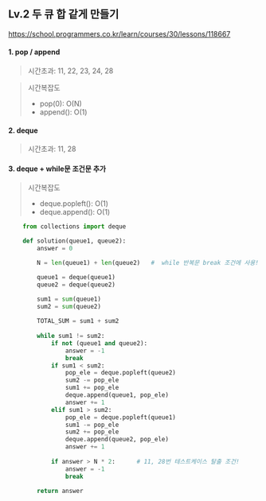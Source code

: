 ## Lv.2 두 큐 합 같게 만들기

https://school.programmers.co.kr/learn/courses/30/lessons/118667

#### 1. pop / append
> 시간초과: 11, 22, 23, 24, 28

> 시간복잡도
>   - pop(0): O(N)
>   - append(): O(1)

#### 2. deque
> 시간초과: 11, 28

#### 3. deque + while문 조건문 추가
> 시간복잡도
>   - deque.popleft(): O(1)
>   - deque.append(): O(1)

```python
    from collections import deque

    def solution(queue1, queue2):
        answer = 0

        N = len(queue1) + len(queue2)   #  while 반복문 break 조건에 사용! 

        queue1 = deque(queue1)
        queue2 = deque(queue2)

        sum1 = sum(queue1)
        sum2 = sum(queue2)
        
        TOTAL_SUM = sum1 + sum2
        
        while sum1 != sum2:
            if not (queue1 and queue2):
                answer = -1
                break
            if sum1 < sum2:
                pop_ele = deque.popleft(queue2)
                sum2 -= pop_ele
                sum1 += pop_ele
                deque.append(queue1, pop_ele)
                answer += 1
            elif sum1 > sum2:
                pop_ele = deque.popleft(queue1)
                sum1 -= pop_ele
                sum2 += pop_ele  
                deque.append(queue2, pop_ele)
                answer += 1
                
            if answer > N * 2:      # 11, 28번 테스트케이스 탈출 조건! 
                answer = -1
                break
                
        return answer
```